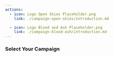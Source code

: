 ```yaml
---
actions:
  - icon: Logo Open Skies Placeholder.png
    link: ./campaign-open-skies/introduction.md

  - icon: Logo Blood and Ash Placeholder.png
    link: ./campaign-blood-ash/introduction.md
---
```


<h3 :style="{ 'text-align': 'center' }">
  Select Your Campaign
</h3>

<div class="campaign-nav-links">
  <RouteLink
    v-for="action in $page.frontmatter.actions"
    :to="action.link"
    class="button"
  >
    <div class="button-image">
      <img :src="$withBase(`/images/${action.icon}`)" alt="" />
    </div>
  </RouteLink>
</div>

<style lang="scss" scoped>
.campaign-nav-links {
  display: grid;
  grid-template-columns: repeat(2, 1fr);
  gap: 1rem;
}

.button-image {
  position: relative;
  pointer-events: none;

  will-change: scale;
  transition: transform 0.3s, filter 0.3s, transform 0.3s; 

  .button:hover & {
    transform: scale(1.05);
    filter: brightness(1.1);
  }
}
</style>